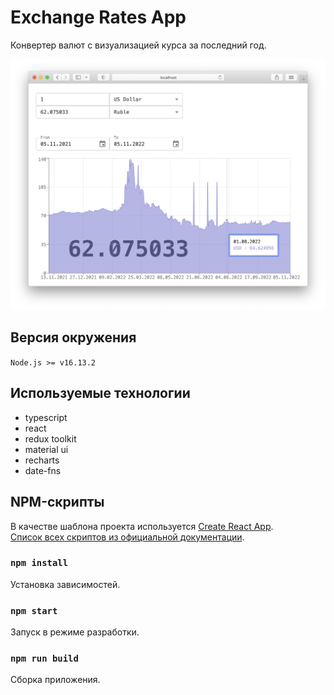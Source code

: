 # Exchange Rates App

Конвертер валют с визуализацией курса за последний год.

<p align='center'>
  <img src='./readme/app_screenshot.png?raw=true' width='987' height='auto' alt='App screenshot'>
</p>

## Версия окружения

`Node.js >= v16.13.2`

## Используемые технологии

- typescript
- react
- redux toolkit
- material ui
- recharts
- date-fns

## NPM-скрипты

В качестве шаблона проекта используется [Create React App](https://github.com/facebook/create-react-app).\
[Список всех скриптов из официальной документации](https://github.com/facebook/create-react-app#creating-an-app).

### `npm install`

Установка зависимостей.

### `npm start`

Запуск в режиме разработки.

### `npm run build`

Сборка приложения.
